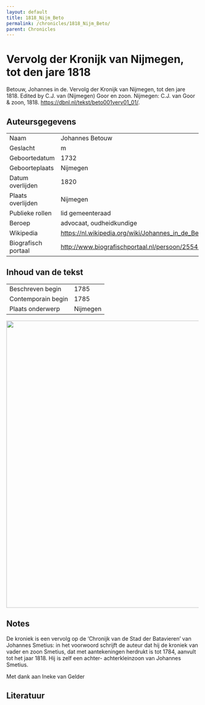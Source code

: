 ```yaml
---
layout: default
title: 1818_Nijm_Beto
permalink: /chronicles/1818_Nijm_Beto/
parent: Chronicles
--- 
```



# Vervolg der Kronijk van Nijmegen, tot den jare 1818 

Betouw, Johannes in de. Vervolg der Kronijk van Nijmegen, tot den jare 1818. Edited by C.J. van (Nijmegen) Goor en zoon. Nijmegen: C.J. van Goor & zoon, 1818. https://dbnl.nl/tekst/beto001verv01_01/. 

## Auteursgegevens 

| | | 
| --------------- | --------------- | 
| Naam | Johannes Betouw | 
| Geslacht | m | 
| Geboortedatum | 1732 | 
| Geboorteplaats | Nijmegen | 
| Datum overlijden | 1820 | 
| Plaats overlijden | Nijmegen | 
| Publieke rollen | lid gemeenteraad | 
| Beroep | advocaat, oudheidkundige | 
| Wikipedia | https://nl.wikipedia.org/wiki/Johannes_in_de_Betouw#:~:text=Johannes%20in%20de%20Betouw%20(Nijmegen,en%20van%20een%20invloedrijk%20geslacht. | 
| Biografisch portaal | http://www.biografischportaal.nl/persoon/25545735 | 

## Inhoud van de tekst 

| | | 
| --------------- | --------------- | 
| Beschreven begin | 1785 | 
| Contemporain begin | 1785 | 
| Plaats onderwerp | Nijmegen | 

[<img src="..\..\barplots_chronicles\1818_Nijm_Beto.jpg" width="750"/>](..\..\barplots_chronicles\1818_Nijm_Beto.jpg) 

## Notes 

De kroniek is een vervolg op de ‘Chronijk van de Stad der Batavieren’ van
Johannes Smetius: in het voorwoord schrijft de auteur dat hij de kroniek van
vader en zoon Smetius, dat met aantekeningen herdrukt is tot 1784, aanvult tot
het jaar 1818. Hij is  zelf een achter- achterkleinzoon van Johannes Smetius.

Met dank aan Ineke van Gelder



## Literatuur 

